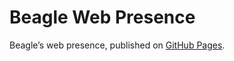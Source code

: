 # Beagle Web Presence

Beagle’s web presence, published on [GitHub Pages](https://jGleitz.github.io/Beagle/branches/fix-links).